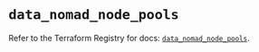 # `data_nomad_node_pools`

Refer to the Terraform Registry for docs: [`data_nomad_node_pools`](https://registry.terraform.io/providers/hashicorp/nomad/2.5.0/docs/data-sources/node_pools).
